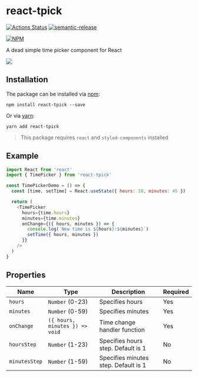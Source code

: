# react-tpick

[![Actions Status](https://github.com/jozefcipa/react-tpick/workflows/CI%2FCD/badge.svg)](https://github.com/jozefcipa/react-tpick/actions)
[![semantic-release](https://img.shields.io/badge/%20%20%F0%9F%93%A6%F0%9F%9A%80-semantic--release-e10079.svg)](https://github.com/semantic-release/semantic-release)

[![NPM](https://nodei.co/npm/react-tpick.png?compact=true)](https://nodei.co/npm/react-tpick/)

A dead simple time picker component for React

![](https://media.giphy.com/media/Q8InvH596iMt9pIqKU/giphy.gif)

## Installation

The package can be installed via [npm](https://github.com/npm/cli):

```
npm install react-tpick --save
```

Or via [yarn](https://github.com/yarnpkg/yarn):

```
yarn add react-tpick
```

>This package requires `react` and `styled-components` installed

## Example

```js
import React from 'react'
import { TimePicker } from 'react-tpick'

const TimePickerDemo = () => {
  const [time, setTime] = React.useState({ hours: 10, minutes: 45 })

  return (
    <TimePicker
      hours={time.hours}
      minutes={time.minutes}
      onChange={({ hours, minutes }) => {
        console.log(`New time is ${hours}:${minutes}`)
        setTime({ hours, minutes })
      }}
    />
  )
}
```

## Properties
| Name | Type | Description | Required |
|---|---|---|---|
| `hours` | `Number` (0-23) | Specifies hours | Yes |
| `minutes` | `Number` (0-59) | Specifies minutes | Yes |
| `onChange` | `({ hours, minutes }) => void` | Time change handler function | Yes |
| `hoursStep` | `Number` (1-23) | Specifies hours step. Default is 1 | No |
| `minutesStep` | `Number` (1-59) | Specifies minutes step. Default is 1 | No |

